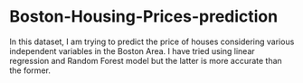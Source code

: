 # Boston-Housing-Prices-prediction
In this dataset, I am trying to predict the price of houses considering various independent variables in the Boston Area.
I have tried using linear regression and Random Forest model but the latter is more accurate than the former.
